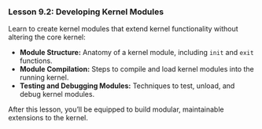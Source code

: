 ### Lesson 9.2: Developing Kernel Modules
Learn to create kernel modules that extend kernel functionality without altering the core kernel:
   - **Module Structure:** Anatomy of a kernel module, including `init` and `exit` functions.
   - **Module Compilation:** Steps to compile and load kernel modules into the running kernel.
   - **Testing and Debugging Modules:** Techniques to test, unload, and debug kernel modules.

   After this lesson, you’ll be equipped to build modular, maintainable extensions to the kernel.
